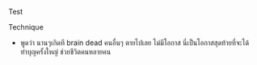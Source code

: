 Test

Technique
- พูดว่า นานๆเกิดที brain dead คนอื่นๆ ตายไปเลย ไม่มีโอกาส นี่เป็นโอกาสสุดท้ายที่จะได้ทำบุญครั้งใหญ่ ช่วยชีวิตคนหลายคน